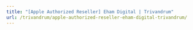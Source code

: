```yaml
---
title: "[Apple Authorized Reseller] Eham Digital | Trivandrum"
url: /trivandrum/apple-authorized-reseller-eham-digital-trivandrum/
---
```

